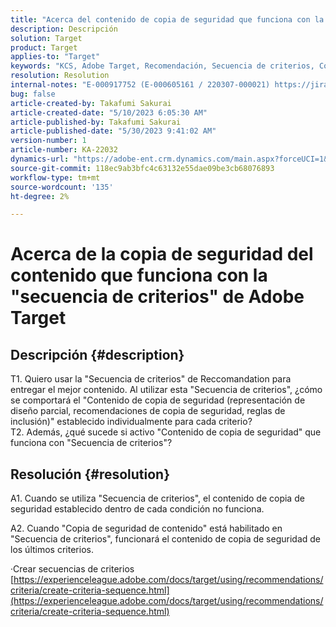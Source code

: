 ```yaml
---
title: "Acerca del contenido de copia de seguridad que funciona con la \"Secuencia de criterios\" de Adobe Target"
description: Descripción
solution: Target
product: Target
applies-to: "Target"
keywords: "KCS, Adobe Target, Recomendación, Secuencia de criterios, Contenido de copia de seguridad"
resolution: Resolution
internal-notes: "E-000917752 (E-000605161 / 220307-000021) https://jira.corp.adobe.com/browse/RECS-5221 https://jira.corp.adobe.com/browse/RECS-5395"
bug: false
article-created-by: Takafumi Sakurai
article-created-date: "5/10/2023 6:05:30 AM"
article-published-by: Takafumi Sakurai
article-published-date: "5/30/2023 9:41:02 AM"
version-number: 1
article-number: KA-22032
dynamics-url: "https://adobe-ent.crm.dynamics.com/main.aspx?forceUCI=1&pagetype=entityrecord&etn=knowledgearticle&id=336b11a9-f8ee-ed11-8849-6045bd006793"
source-git-commit: 118ec9ab3bfc4c63132e55dae09be3cb68076893
workflow-type: tm+mt
source-wordcount: '135'
ht-degree: 2%

---
```


# Acerca de la copia de seguridad del contenido que funciona con la &quot;secuencia de criterios&quot; de Adobe Target

## Descripción {#description}

T1. Quiero usar la &quot;Secuencia de criterios&quot; de Reccomandation para entregar el mejor contenido. Al utilizar esta &quot;Secuencia de criterios&quot;, ¿cómo se comportará el &quot;Contenido de copia de seguridad (representación de diseño parcial, recomendaciones de copia de seguridad, reglas de inclusión)&quot; establecido individualmente para cada criterio?
<br>T2. Además, ¿qué sucede si activo &quot;Contenido de copia de seguridad&quot; que funciona con &quot;Secuencia de criterios&quot;?


## Resolución {#resolution}


A1. Cuando se utiliza &quot;Secuencia de criterios&quot;, el contenido de copia de seguridad establecido dentro de cada condición no funciona.

A2. Cuando &quot;Copia de seguridad de contenido&quot; está habilitado en &quot;Secuencia de criterios&quot;, funcionará el contenido de copia de seguridad de los últimos criterios.

·Crear secuencias de criterios
[https://experienceleague.adobe.com/docs/target/using/recommendations/criteria/create-criteria-sequence.html](https://experienceleague.adobe.com/docs/target/using/recommendations/criteria/create-criteria-sequence.html)
